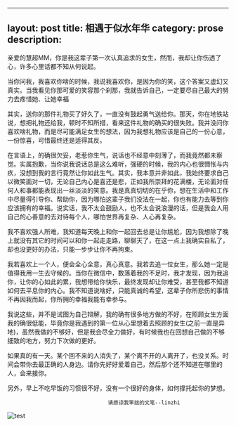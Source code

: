 
---
layout: post
title:  相遇于似水年华
category: prose
description: 
---

亲爱的慧超MM，你是我这辈子第一次认真追求的女生，然而，我却让你伤透了心，许多心里话都不知从何说起。

当你问我，我喜欢你啥的时候，我说我喜欢你，是因为你的笑，这个答案又虚幻又真实。当我看见你那可爱的笑容那个刹那，我就告诉自己，一定要尽自己最大的努力去疼惜她、让她幸福

其实，送你的那件礼物买了好久了，一直没有鼓起勇气送给你。那天，你在地铁站说，想把礼物还给我，顿时不知所措，看来这件礼物的确买的很失败。我并没问你喜欢啥礼物，而是尽可能满足女生的想法，因为我想礼物应该是自己的一份心意，一份惊喜，可惜最终还是适得其反。

在言语上，的确很欠妥，老惹你生气，说话也不经意中刻薄了，而我竟然都未察觉。实属抱歉，当你说我说话总是这么难听，强硬的时候，我的内心也很惆怅与内疚，没想到我的言行竟然让你如此生气。其实，我本意并非如此，我始终要求自己以微笑面对一切，无论自己内心是喜还是悲，正如我所崇拜的花满楼，无论面对任何人和事都能表现出一丝淡淡的笑意。我是真真切切的在乎你，想在生活中和工作中尽量得引导你、帮助你，因为哪怕这辈子我们没法在一起，你也有能力去等到你应该拥有的幸福。说实话，我不太会鼓励人，也不太会说浪漫的话，但是我会人用自己的心善意的去对待每个人，哪怕世界再复杂、人心再复杂。

我不喜欢强人所难，我知道每天晚上和你一起回去总是让你尴尬，因为我想除了晚上就没有其它的时间可以和你一起走走路，聊聊天了，在这一点上我确实自私了，却也没更好的办法，只能一步步让你不再拘束。

我若喜欢上一个人，便会全心全意，真心真意。我若去追一位女生，那么她一定是值得我用一生去守候的。当你在微信中，数落着我的不足时，我才发现，因为我追你，让你的心如此的累，我想带给你快乐，最终发现却让你难受，甚至我都不知道如何去平息你的内心。我不知道说啥好，只能真诚的希望，这辈子你所悲伤的事情不再因我而起，你所拥的幸福我能有幸参与。

我说这些，并不是试图为自己辩解，我的确有很多地方做的不好，在照顾女生方面我的确很低能，毕竟你是我遇到的第一位从心里想着去照顾的女生(之前一直是异地)，虽然我做的不够好，但是我会尽全力做好，有时候我也在回想自己做的不够细致的地方，努力下次做的更好。

如果真的有一天。某个回不来的人消失了，某个离不开的人离开了，也没关系。时间会带你去最正确的人身边。请你先好好爱着自己，然后那个还不知道在哪里的人，会来接你。

另外，早上不吃早饭的习惯很不好，没有一个很好的身体，如何撑托起你的梦想。

                        
                                           
                                    请原谅我笨拙的文笔--linzhi



![test](http://m1.img.srcdd.com/farm5/d/2015/0804/16/B3D4C4A9F5401B7EF86463645D77B0CA_B1280_1280_640_426.jpeg, "test")